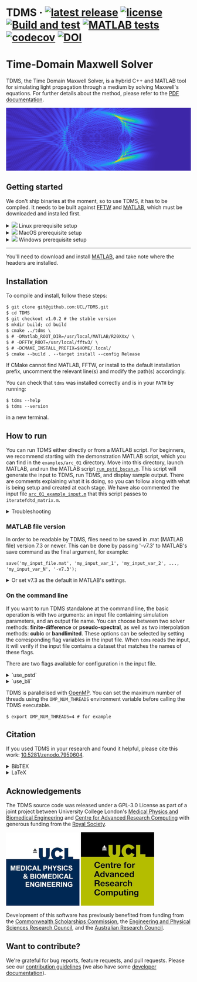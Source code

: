 <!-- \cond
 -->
<!-- 👆 this comment and the endcond below, tells doxygen to ignore the badges
and title at the top of README.md when building the project page (the title
would be duplicated) everything else in README.md is also the project homepage. -->

# TDMS · [![latest release](https://badgen.net/github/release/UCL/TDMS)](https://github.com/UCL/TDMS/releases)  [![license](https://badgen.net/badge/license/GPL-3.0/blue)](https://github.com/UCL/TDMS/blob/main/LICENSE) [![Build and test](https://github.com/UCL/TDMS/actions/workflows/ci.yml/badge.svg)](https://github.com/UCL/TDMS/actions/workflows/ci.yml) [![MATLAB tests](https://github.com/UCL/TDMS/actions/workflows/matlab_tests.yml/badge.svg)](https://github.com/UCL/TDMS/actions/workflows/matlab_tests.yml) [![codecov](https://codecov.io/gh/UCL/TDMS/branch/main/graph/badge.svg?token=3kqP14kslL)](https://codecov.io/gh/UCL/TDMS) [![DOI](https://zenodo.org/badge/448864310.svg)](https://zenodo.org/badge/latestdoi/448864310)

<!-- \endcond -->

# Time-Domain Maxwell Solver

TDMS, the Time Domain Maxwell Solver, is a hybrid C++ and MATLAB tool for simulating light propagation through a medium by solving Maxwell's equations.
For further details about the method, please refer to the [PDF documentation](https://github.com/UCL/TDMS/blob/gh-doc/masterdoc.pdf).

![The normed z-component of the H field incident on a cylinder](doc/assets/HzNormBanner.png)

## Getting started

We don't ship binaries at the moment, so to use TDMS, it has to be compiled.
It needs to be built against [FFTW](https://www.fftw.org/) and [MATLAB](https://www.mathworks.com/products/matlab.html), which must be downloaded and installed first.

<details>
<summary><img src="https://github.com/EgoistDeveloper/operating-system-logos/blob/master/src/24x24/UBT.png"/> Linux prerequisite setup</summary>

Assuming you don't already have them, you'll need a C++ compiler, CMake, OpenMP and FFTW.

For Debian-based distributions this should be as simple as
```{sh}
$ sudo apt install git gcc cmake libfftw3-dev libgomp1
```

<!-- TODO: add libhdf5-dev here when updating to v1.1+ -->

</details>

<details>
<summary><img src="https://github.com/EgoistDeveloper/operating-system-logos/blob/master/src/24x24/MAC.png"/> MacOS prerequisite setup</summary>

On MacOS everything can be installed using [Homebrew](https://brew.sh):

```{sh}
$ brew install cmake fftw llvm hdf5
```

</details>

<details>
<summary><img src="https://github.com/EgoistDeveloper/operating-system-logos/blob/master/src/24x24/WIN.png"/> Windows prerequisite setup</summary>

TDMS was developed - and extensively tested - on linux.
Support for Windows is quite new and experimental (please [report](https://github.com/UCL/TDMS/issues/new/choose) any issues you encounter!).

It might be more straightforward to use the [Windows subsystem for Linux (WSL2)](https://learn.microsoft.com/en-gb/windows/wsl/install), or set up an linux virtual machine.

However, TDMS _can_ be compiled natively on Windows.
This has been tested Windows 10 and 11, with PowerShell.

Assuming you don't already have them, you'll need to download and install:

<!-- when updating to version 1.1+, uncomment

* [HDF5](https://portal.hdfgroup.org/display/HDF5/HDF5+CPP+Reference+Manuals) -->
* [MATLAB](https://www.mathworks.com/products/matlab.html),
* [Visual Studio](https://visualstudio.microsoft.com/vs/community/) and **be sure to select the C++ developer kit**,
* [CMake](https://cmake.org/download/),
* and [FFTW](https://www.fftw.org/install/windows.html).

You can check that the Visual Studio compiler was installed with:

```{pwsh}
PS> MSBuild.exe -h
```

Potentially the simplest way to get FFTW is via [conda](https://anaconda.org/conda-forge/fftw):


```{pwsh}
PS> conda install -c conda-forge fftw --yes
```

<!-- TODO: add HDF5 👆 here when updating to v1.1+ probably also via conda is the easiest -->

You'll need to ensure the paths to FFTW and MATLAB (the locations of `fftw3.dll` and `libmex.dll` respectively) are in the `env:Path`.

These can be found, e.g. by
```{pwsh}
PS> conda list fftw # assuming you installed via conda
PS> which.exe MATLAB
```
Which should return something like `C:\Program Files (x86)\MATLAB\R20XXx\bin\matlab` and maybe `C:\ProgramData\envs\base\bin`.
If you downloaded FFTW and created `fftw3.dll` with `lib.exe`, you just need to know where you saved it.

You can append the paths:

```{pwsh}
PS> $env:Path += ";C:\Program Files (x86)\MATLAB\R20XXx\bin\;C:\ < wherever fftw3.dll is >"
```

Which will help Windows locate `.dll` files later.
For all following instructions, you'll have to substitute our mentions of ``tdms`` with ``tdms.exe`` and ``$`` is used to denote a command prompt which, in PowerShell, would look like ``PS>``

<details>
<summary>Even more Windows troubleshooting</summary>

We've seen that in a fresh PowerShell window, Windows does not remember the location of the ``.dll`` files, so you may have to re-add them to the path, or copy them into the directory where TDMS was installed.

TDMS typically installs to ``"C:\Program Files (x86)\tdms\bin\tdms.exe"``.

</details>

</details>

------

You'll need to download and install [MATLAB](https://www.mathworks.com/products/matlab.html), and take note where the headers are installed.
</details>

## Installation

To compile and install, follow these steps:

```{sh}
$ git clone git@github.com:UCL/TDMS.git
$ cd TDMS
$ git checkout v1.0.2 # the stable version
$ mkdir build; cd build
$ cmake ../tdms \
$ # -DMatlab_ROOT_DIR=/usr/local/MATLAB/R20XXx/ \
$ # -DFFTW_ROOT=/usr/local/fftw3/ \
$ # -DCMAKE_INSTALL_PREFIX=$HOME/.local/
$ cmake --build . --target install --config Release
```

If CMake cannot find MATLAB, FFTW, or install to the default installation prefix, uncomment the relevant line(s) and modify the path(s) accordingly.

<!-- TODO: add HDF5 when updating to v1.1+ -->

You can check that `tdms` was installed correctly and is in your `PATH` by running:
```{sh}
$ tdms --help
$ tdms --version
```
in a new terminal.

## How to run

You can run TDMS either directly or from a MATLAB script.
For beginners, we recommend starting with the demonstration MATLAB script, which you can find in the `examples/arc_01` directory.
Move into this directory, launch MATLAB, and run the MATLAB script [`run_pstd_bscan.m`](https://github.com/UCL/TDMS/blob/main/examples/arc_01/run_pstd_bscan.m).
This script will generate the input to TDMS, run TDMS, and display sample output.
There are comments explaining what it is doing, so you can follow along with what is being setup and created at each stage.
We have also commented the input file [`arc_01_example_input.m`](https://github.com/UCL/TDMS/blob/main/examples/arc_01/arc_01_example_input.m) that this script passes to `iteratefdtd_matrix.m`.

<details>
<summary>Troubleshooting</summary>

We've seen that launching MATLAB on MacOS via the launcher (cmd + space) may not preserve the system `PATH`.

```
command not found: tdms
```

Assuming `tdms --help` works in a new terminal, try launching MATLAB _from_ that terminal.

```{sh}
$ tdms --help
$ /Applications/MATLAB_<version>.app/bin/matlab
```

The MATLAB example scripts should then find `tdms`.
If you still have problems, you can try hard-coding the full path to `tdms` into the MATLAB script.

In a terminal run

```{sh}
$ which tdms
```

Copy the full path (something like `/usr/local/bin/tdms`) into [`run_pstd_bscan.m`](https://github.com/UCL/TDMS/blob/main/examples/arc_01/run_pstd_bscan.m), replacing the ` 'tdms' ` text in the calls to the ``system()`` function.

</details>

### MATLAB file version

In order to be readable by TDMS, files need to be saved in .mat (MATLAB file) version 7.3 or newer.
This can be done by passing '-v7.3' to MATLAB's save command as the final argument, for example:

```
save('my_input_file.mat', 'my_input_var_1', 'my_input_var_2', ..., 'my_input_var_N', '-v7.3');
```

<details>
<summary>Or set v7.3 as the default in MATLAB's settings.</summary>

![](doc/assets/matlab-file-settings.png)

</details>

### On the command line

If you want to run TDMS standalone at the command line, the basic operation is with two arguments: an input file containing simulation parameters, and an output file name.
You can choose between two solver methods: **finite-difference** or **pseudo-spectral**, as well as two interpolation methods: **cubic** or **bandlimited**.
These options can be selected by setting the corresponding flag variables in the input file.
When `tdms` reads the input, it will verify if the input file contains a dataset that matches the names of these flags.

There are two flags available for configuration in the input file.
<details>
<summary> `use_pstd` </summary>
- If not provided, or provided as `false`, then the default timestepping method of finite-differences (FDTD) will be used.
- If present and set to `true`, then `tdms` will use the pseudo-spectral (PSTD) method when performing simulation timesteps.
</details>
<details>
<summary> `use_bli` </summary>
- If not provided, or provided as `false`, then the default interpolation method of cubic interpolation will be used to obtain field values at the centres of Yee cells.
- If present and set to `true`, then `tdms` will use bandlimited interpolation (BLI) when obtaining field values at Yee cell centres.

\note Typically bandlimited interpolation is superior to cubic interpolation when the extent of the Yee cell is of approximately the same order as, but slightly less than, one-sixth of the shortest wavelength of interest.
Otherwise, cubic interpolation typically enjoys superior accuracy.
</details>

TDMS is parallelised with [OpenMP](https://en.wikipedia.org/wiki/OpenMP).
You can set the maximum number of threads using the `OMP_NUM_THREADS` environment variable before calling the TDMS executable.
```{sh}
$ export OMP_NUM_THREADS=4 # for example
```

## Citation

If you used TDMS in your research and found it helpful, please cite this work: [10.5281/zenodo.7950604](https://doi.org/10.5281/zenodo.7950604).

<!-- If you use TDMS in your work and have examples that you would like to share with other users, please get in touch with us at -->
<!-- [contact_address)[mailto:FIXME] -->
<details>
<summary>BibTEX</summary>

```bibtex
@software{tdms,
    author       = {Munro, Peter and others},
    license      = {GPL-3.0},
    title        = {{TDMS - The Time-Domain Maxwell Solver}},
    URL          = {https://github.com/UCL/TDMS},
    publisher    = {Zenodo},
    doi          = {10.5281/zenodo.7950603}
}
```

</details>
<details>
<summary>LaTeX</summary>

```tex
\bibitem{tdms}
P. Munro, et al \emph{TDMS - The Time-Domain Maxwell Solver}, \url{https://github.com/UCL/TDMS}, \href{https://doi.org/10.5281/zenodo.7950603}{10.5281/zenodo.7950603}.
```

</details>

## Acknowledgements

The TDMS source code was released under a GPL-3.0 License as part of a joint project between University College London's [Medical Physics and Biomedical Engineering](https://ucl.ac.uk/medphys) and [Centre for Advanced Research Computing](https://ucl.ac.uk/arc) with generous funding from the [Royal Society](https://royalsociety.org).

![medphys](doc/assets/biomedlogo.png)&nbsp;![arc](doc/assets/arclogo.png)

Development of this software has previously benefited from funding from the [Commonwealth Scholarships Commission](https://cscuk.fcdo.gov.uk/about-us/scholarships-and-fellowships/), the [Engineering and Physical Sciences Research Council](https://www.ukri.org/councils/epsrc/), and the [Australian Research Council](https://www.arc.gov.au/).

## Want to contribute?

We're grateful for bug reports, feature requests, and pull requests. Please see our [contribution guidelines](https://github-pages.ucl.ac.uk/TDMS/md__c_o_n_t_r_i_b_u_t_i_n_g.html) (we also have some [developer documentation](https://github-pages.ucl.ac.uk/TDMS/md_doc_developers.html)).
